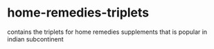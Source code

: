 # home-remedies-triplets
contains the triplets for home remedies supplements that is popular in indian subcontinent
